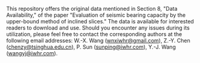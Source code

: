 This repository offers the original data mentioned in Section 8, "Data Availability," of the paper "Evaluation of seismic bearing capacity by the upper-bound method of inclined slices." The data is available for interested readers to download and use. Should you encounter any issues during its utilization, please feel free to contact the corresponding authors at the following email addresses: W.-X. Wang (wnxiwhr@gmail.com), Z.-Y. Chen (chenzy@tsinghua.edu.cn), P. Sun (sunping@iwhr.com), Y.-J. Wang (wangyj@iwhr.com).
